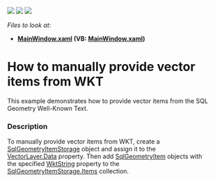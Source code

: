 <!-- default badges list -->
![](https://img.shields.io/endpoint?url=https://codecentral.devexpress.com/api/v1/VersionRange/128571717/14.2.5%2B)
[![](https://img.shields.io/badge/Open_in_DevExpress_Support_Center-FF7200?style=flat-square&logo=DevExpress&logoColor=white)](https://supportcenter.devexpress.com/ticket/details/T222708)
[![](https://img.shields.io/badge/📖_How_to_use_DevExpress_Examples-e9f6fc?style=flat-square)](https://docs.devexpress.com/GeneralInformation/403183)
<!-- default badges end -->
<!-- default file list -->
*Files to look at*:

* **[MainWindow.xaml](./CS/SqlGeometryItemStorageExample/MainWindow.xaml) (VB: [MainWindow.xaml](./VB/SqlGeometryItemStorageExample/MainWindow.xaml))**
<!-- default file list end -->
# How to manually provide vector items from WKT


This example demonstrates how to provide vector items from the SQL Geometry Well-Known Text.


<h3>Description</h3>

To manually provide vector items from WKT, create a <a href="https://documentation.devexpress.com/#WPF/clsDevExpressXpfMapSqlGeometryItemStoragetopic">SqlGeometryItemStorage</a>&nbsp;object and assign it to the <a href="https://documentation.devexpress.com/#WPF/DevExpressXpfMapVectorLayer_Datatopic">VectorLayer.Data</a>&nbsp;property. Then add <a href="https://documentation.devexpress.com/#WPF/clsDevExpressXpfMapSqlGeometryItemtopic">SqlGeometryItem</a>&nbsp;objects with the&nbsp;specified <a href="https://documentation.devexpress.com/#WPF/DevExpressXpfMapSqlGeometryItem_WktStringtopic">WktString</a>&nbsp;property to the <a href="https://documentation.devexpress.com/#WPF/DevExpressXpfMapSqlGeometryItemStorage_Itemstopic">SqlGeometryItemStorage.Items</a>&nbsp;collection.

<br/>



